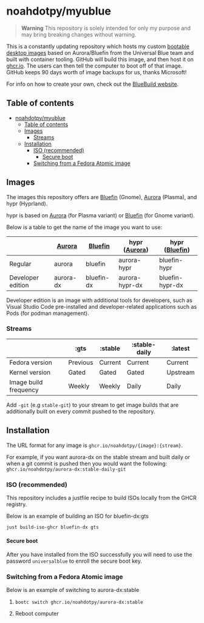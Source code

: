 # noahdotpy/myublue

> **Warning** This repository is solely intended for only my purpose and may bring breaking changes without warning.

This is a constantly updating repository which hosts my custom [bootable desktop images](https://containers.github.io/bootable/) based on Aurora/Bluefin from the Universal Blue team and built with container tooling.
GitHub will build this image, and then host it on [ghcr.io](https://github.com/features/packages).
The users can then tell the computer to boot off of that image.
GitHub keeps 90 days worth of image backups for us, thanks Microsoft!

For info on how to create your own, check out the [BlueBuild website](https://blue-build.org).

## Table of contents

- [noahdotpy/myublue](#noahdotpymyublue)
  - [Table of contents](#table-of-contents)
  - [Images](#images)
    - [Streams](#streams)
  - [Installation](#installation)
    - [ISO (recommended)](#iso-recommended)
      - [Secure boot](#secure-boot)
    - [Switching from a Fedora Atomic image](#switching-from-a-fedora-atomic-image)

## Images

The images this repository offers are [Bluefin](https://projectbluefin.io) (Gnome), [Aurora](https://getaurora.dev) (Plasma), and hypr (Hyprland).

hypr is based on [Aurora](https://getaurora.dev) (for Plasma variant) or [Bluefin](https://projectbluefin.io) (for Gnome variant).

Below is a table to get the name of the image you want to use:

|                   | [Aurora](https://getaurora.dev) | [Bluefin](https://projectbluefin.io) | hypr ([Aurora](https://getaurora.dev)) | hypr ([Bluefin](https://projectbluefin.io)) |
| ----------------- | ------------------------------- | ------------------------------------ | ----------------------------------------- | ---------------------------------------------- |
| Regular           | aurora                          | bluefin                              | aurora-hypr                            | bluefin-hypr                                |
| Developer edition | aurora-dx                       | bluefin-dx                           | aurora-hypr-dx                         | bluefin-hypr-dx                             |

Developer edition is an image with additional tools for developers, such as Visual Studio Code pre-installed and developer-related applications such as Pods (for podman management).

### Streams

|                       | :gts     | :stable | :stable-daily | :latest  |
| --------------------- | -------- | ------- | ------------- | -------- |
| Fedora version        | Previous | Current | Current       | Current  |
| Kernel version        | Gated    | Gated   | Gated         | Upstream |
| Image build frequency | Weekly   | Weekly  | Daily         | Daily    |

Add `-git` (e.g `stable-git`) to your stream to get image builds that are additionally built on every commit pushed to the repository.

## Installation

The URL format for any image is `ghcr.io/noahdotpy/{image}:{stream}`.

For example, if you want aurora-dx on the stable stream and built daily or when a git commit is pushed then you would want the following: `ghcr.io/noahdotpy/aurora-dx:stable-daily-git`

### ISO (recommended)

This repository includes a justfile recipe to build ISOs locally from the GHCR registry.

Below is an example of building an ISO for bluefin-dx:gts

```bash
just build-iso-ghcr bluefin-dx gts
```

#### Secure boot

After you have installed from the ISO successfully you will need to use the password `universalblue` to enroll the secure boot key.

### Switching from a Fedora Atomic image

Below is an example of switching to aurora-dx:stable

1. `bootc switch ghcr.io/noahdotpy/aurora-dx:stable`

2. Reboot computer
